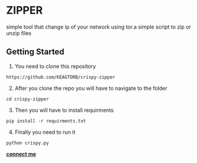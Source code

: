 # ZIPPER
 simple tool that change ip of your network using tor.a simple script to zip or unzip files
## Getting Started



1. You need to clone this repository
```
https://github.com/KEAGTORB/crispy-zipper
```

2. After you clone the repo you will have to navigate to the folder
```
cd crispy-zipper
```

3. Then you will have to install requirments
```
pip install -r requirments.txt 
```

4. Finally you need to run it
```
python crispy.py
```


 **[connect me](https://t.me/keagtorb79)**
